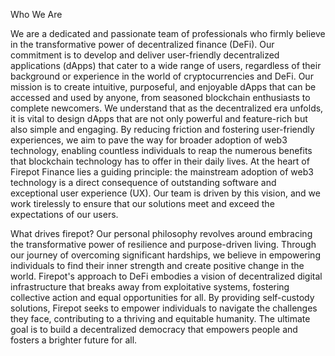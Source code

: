 Who We Are

We are a dedicated and passionate team of professionals who firmly believe in the transformative power of decentralized finance (DeFi). Our commitment is to develop and deliver user-friendly decentralized applications (dApps) that cater to a wide range of users, regardless of their background or experience in the world of cryptocurrencies and DeFi.
Our mission is to create intuitive, purposeful, and enjoyable dApps that can be accessed and used by anyone, from seasoned blockchain enthusiasts to complete newcomers. We understand that as the decentralized era unfolds, it is vital to design dApps that are not only powerful and feature-rich but also simple and engaging. By reducing friction and fostering user-friendly experiences, we aim to pave the way for broader adoption of web3 technology, enabling countless individuals to reap the numerous benefits that blockchain technology has to offer in their daily lives.
At the heart of Firepot Finance lies a guiding principle: the mainstream adoption of web3 technology is a direct consequence of outstanding software and exceptional user experience (UX). Our team is driven by this vision, and we work tirelessly to ensure that our solutions meet and exceed the expectations of our users.

What drives firepot?
Our personal philosophy revolves around embracing the transformative power of resilience and
purpose-driven living. Through our journey of overcoming significant hardships, we believe in
empowering individuals to find their inner strength and create positive change in the world.
Firepot's approach to DeFi embodies a vision of decentralized digital infrastructure that breaks
away from exploitative systems, fostering collective action and equal opportunities for all. By
providing self-custody solutions, Firepot seeks to empower individuals to navigate the
challenges they face, contributing to a thriving and equitable humanity. The ultimate goal is to
build a decentralized democracy that empowers people and fosters a brighter future for all.
